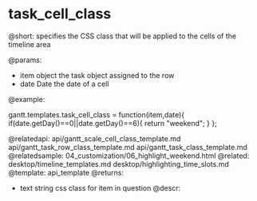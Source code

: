 task_cell_class
=============

@short: specifies the CSS class that will be applied to the cells of the timeline area
	

@params:
- item	object		the task object assigned to the row 
- date	Date		the date of a cell



@example:
<style>
.weekend{ background: #f4f7f4 !important;}
</style>

gantt.templates.task_cell_class = function(item,date){
	if(date.getDay()==0||date.getDay()==6){
		return "weekend";
	}
};

@relatedapi:
	api/gantt_scale_cell_class_template.md
    api/gantt_task_row_class_template.md
    api/gantt_task_class_template.md
@relatedsample:
	04_customization/06_highlight_weekend.html
@related:
	desktop/timeline_templates.md
	desktop/highlighting_time_slots.md
@template:	api_template
@returns:
- text		string		css class for item in question
@descr:


